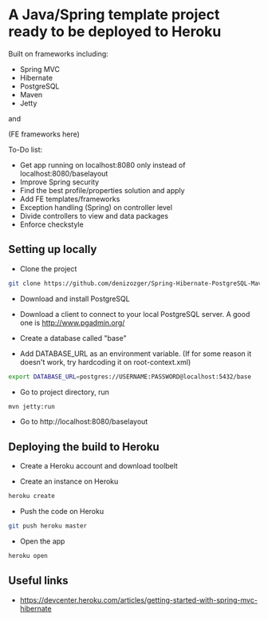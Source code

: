# A Java/Spring template project ready to be deployed to Heroku

Built on frameworks including:
* Spring MVC 
* Hibernate 
* PostgreSQL
* Maven
* Jetty

and

(FE frameworks here)

To-Do list:
* Get app running on localhost:8080 only instead of localhost:8080/baselayout
* Improve Spring security
* Find the best profile/properties solution and apply
* Add FE templates/frameworks
* Exception handling (Spring) on controller level
* Divide controllers to view and data packages
* Enforce checkstyle

## Setting up locally

* Clone the project
```sh
git clone https://github.com/denizozger/Spring-Hibernate-PostgreSQL-Maven-Jetty.git
```
* Download and install PostgreSQL

* Download a client to connect to your local PostgreSQL server. A good one is http://www.pgadmin.org/

* Create a database called "base"

* Add DATABASE_URL as an environment variable. (If for some reason it doesn't work, try hardcoding it on root-context.xml)
```sh
export DATABASE_URL=postgres://USERNAME:PASSWORD@localhost:5432/base
```

* Go to project directory, run
```sh
mvn jetty:run
```

* Go to http://localhost:8080/baselayout

## Deploying the build to Heroku

* Create a Heroku account and download toolbelt

*  Create an instance on Heroku
```sh
heroku create
```

* Push the code on Heroku
```sh
git push heroku master
```

* Open the app
```sh
heroku open
```

## Useful links

* https://devcenter.heroku.com/articles/getting-started-with-spring-mvc-hibernate

